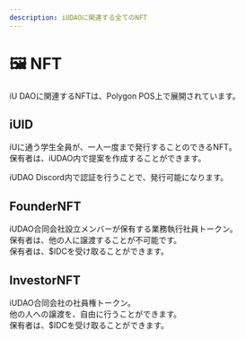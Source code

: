```yaml
---
description: iUDAOに関連する全てのNFT
---
```


# 🖼️ NFT

iU DAOに関連するNFTは、Polygon POS上で展開されています。

## iUID

iUに通う学生全員が、一人一度まで発行することのできるNFT。\
保有者は、iUDAO内で提案を作成することができます。

iUDAO Discord内で認証を行うことで、発行可能になります。

## FounderNFT

iUDAO合同会社設立メンバーが保有する業務執行社員トークン。\
保有者は、他の人に譲渡することが不可能です。\
保有者は、$IDCを受け取ることができます。

## InvestorNFT

iUDAO合同会社の社員権トークン。\
他の人への譲渡を、自由に行うことができます。\
保有者は、$IDCを受け取ることができます。

